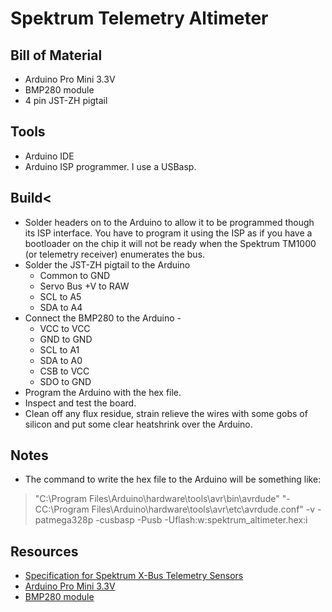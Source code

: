 # Spektrum Telemetry Altimeter

## Bill of Material

* Arduino Pro Mini 3.3V
* BMP280 module
* 4 pin JST-ZH pigtail

## Tools

* Arduino IDE
* Arduino ISP programmer. I use a USBasp.

## Build<

* Solder headers on to the Arduino to allow it to be programmed though its ISP interface.
You have to program it using the ISP as if you have a bootloader on the chip it will not be ready when 
the Spektrum TM1000 (or telemetry receiver) enumerates the bus.
* Solder the JST-ZH pigtail to the Arduino
  * Common to GND
  * Servo Bus +V to RAW
  * SCL to A5
  * SDA to A4
* Connect the BMP280 to the Arduino -
  * VCC to VCC
  * GND to GND
  * SCL to A1
  * SDA to A0
  * CSB to VCC
  * SDO to GND
* Program the Arduino with the hex file.
* Inspect and test the board.
* Clean off any flux residue, strain relieve the wires with some gobs of silicon
and put some clear heatshrink over the Arduino.

## Notes

* The command to write the hex file to the Arduino will be something like:
>"C:\Program Files\Arduino\hardware\tools\avr\bin\avrdude" "-CC:\Program Files\Arduino\hardware\tools\avr\etc\avrdude.conf" -v -patmega328p -cusbasp -Pusb -Uflash:w:spektrum_altimeter.hex:i

## Resources</h3>

* [Specification for Spektrum X-Bus Telemetry Sensors](https://www.spektrumrc.com/ProdInfo/Files/SPM_Telemetry_Developers_Specs.pdf)
* [Arduino Pro Mini 3.3V](https://www.banggood.com/3_3V-8MHz-ATmega328P-AU-Pro-Mini-Microcontroller-Board-With-Pins-p-916211.html)
* [BMP280 module](https://www.banggood.com/3Pcs-GY-BMP280-3_3-High-Precision-Atmospheric-Pressure-Sensor-Module-For-Arduino-p-1113782.html)
